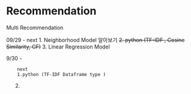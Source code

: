 # Recommendation
Multi Recommendation 

09/29 - 
        next
        1. Neighborhood Model 알아보기
        <s>2. python (TF-IDF , Cosine Similarity, CF)</s>
        3. Linear Regression Model 


 

9/30 - 

        next
        1.python (TF-IDF Dataframe type ) 
        2.
